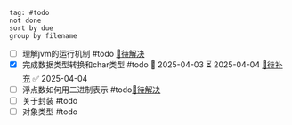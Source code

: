 ```tasks
tag: #todo
not done
sort by due
group by filename
```

- [ ] 理解jvm的运行机制 #todo [🔗待解决](Java环境.md#jvm-todo)
- [x] 完成数据类型转换和char类型 #todo 📅 2025-04-03  ⏳ 2025-04-04 [🔗待补充](基本数据类型.md#char-todo) ✅ 2025-04-04
- [ ] 浮点数如何用二进制表示 #todo[🔗待解决](基本数据类型.md#float-todo)
- [ ] 关于封装 #todo 
- [ ] 对象类型 #todo 